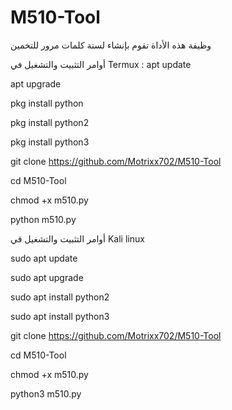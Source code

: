 # M510-Tool

وظيفة هذه الأداة تقوم بإنشاء لستة كلمات مرور للتخمين


أوامر التثبيت والتشغيل في Termux :
apt update

apt upgrade

pkg install python 

pkg install python2

pkg install python3

git clone https://github.com/Motrixx702/M510-Tool

cd M510-Tool

chmod +x m510.py

python m510.py

أوامر التثبيت والتشغيل في Kali linux

sudo apt update

sudo apt upgrade

sudo apt install python2

sudo apt install python3

git clone https://github.com/Motrixx702/M510-Tool

cd M510-Tool

chmod +x m510.py

python3 m510.py

